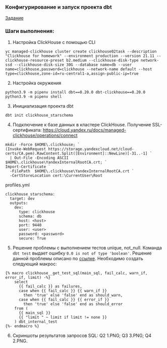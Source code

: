 ### Конфигурирование и запуск проекта dbt

[Задание](https://gist.github.com/kzzzr/8d50126079df1a8e5646342f6247df22)

### Шаги выполнения:

1. Настройка ClickHouse c помощью CLI
```
yc managed-clickhouse cluster create clickhouse02task --description "Clickhouse for homework" --environment production --version 21.11 --clickhouse-resource-preset b2.medium --clickhouse-disk-type network-ssd --clickhouse-disk-size 30G --database name=db --user name=clickhouse,password=clickhouse --network-name default --host type=clickhouse,zone-id=ru-central1-a,assign-public-ip=true
```
2. Настройка окружения
```
python3.9 -m pipenv install dbt==0.20.0 dbt-clickhouse==0.20.0
python3.9 -m pipenv shell
```
3. Инициализация проекта dbt
```
dbt init clickhouse_starschema
```
4. Подключение к базе данных в кластере ClickHouse.
Получение SSL-сертификата: https://cloud.yandex.ru/docs/managed-clickhouse/operations/connect
```
mkdir -Force $HOME\.clickhouse; `
(Invoke-WebRequest https://storage.yandexcloud.net/cloud-certs/CA.pem).RawContent.Split([Environment]::NewLine)[-31..-1] `
  | Out-File -Encoding ASCII $HOME\.clickhouse\YandexInternalRootCA.crt; `
Import-Certificate `
  -FilePath  $HOME\.clickhouse\YandexInternalRootCA.crt `
  -CertStoreLocation cert:\CurrentUser\Root
```
profiles.yml
```
clickhouse_starschema:
  target: dev
  outputs:
    dev:
      type: clickhouse
      schema: db
      host: <host>
      port: 9440
      user: <user>
      password: <password>
      secure: True
```
5. Решение проблемы с выполнением тестов unique, not_null.
Команда ```dbt test``` выдает ошибку ```0.0 is not of type 'boolean'```. Решение данной проблемы описано по [ссылке](https://github.com/dbt-labs/dbt-core/issues/3872).
Необходимо создать следующий макрос:
```
{% macro clickhouse__get_test_sql(main_sql, fail_calc, warn_if, error_if, limit) -%}
    select
      {{ fail_calc }} as failures,
      case when {{ fail_calc }} {{ warn_if }}
        then 'true' else 'false' end as should_warn,
      case when {{ fail_calc }} {{ error_if }}
        then 'true' else 'false' end as should_error
    from (
      {{ main_sql }}
      {{ "limit " ~ limit if limit != none }}
    ) dbt_internal_test
{%- endmacro %}
```
6. Скриншоты результатов запросов SQL: Q2 1.PNG; Q3 3.PNG; Q4 2.PNG.
